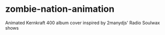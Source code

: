 # zombie-nation-animation
Animated Kernkraft 400 album cover inspired by 2manydjs' Radio Soulwax shows
